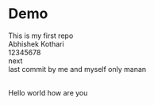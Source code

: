 # Demo
This is my first repo
<br>
Abhishek Kothari
<br>
12345678
<br>
next
<br>
last commit by me and myself only
manan

<br>
Hello world how are you